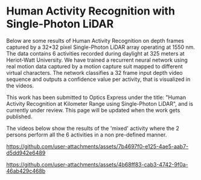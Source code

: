 # Human Activity Recognition with Single-Photon LiDAR
Below are some results of Human Activity Recognition on depth frames captured by a 32*32 pixel Single-Photon LiDAR array operating at 1550 nm. The data contains 6 activities recorded during daylight at 325 meters at Heriot-Watt University.
We have trained a recurrent neural network using real motion data captured by a motion capture suit mapped to different virtual characters. The network classifies a 32 frame input depth video sequence and outputs a confidence value per activity, that is visualized in the videos.

This work has been submitted to Optics Express under the title: "Human Activity Recognition at Kilometer Range using Single-Photon LiDAR", and is currently under review. This page will be updated when the work gets published.

The videos below show the results of the 'mixed' activity where the 2 persons perform all the 6 activities in a non pre-defined manner.

https://github.com/user-attachments/assets/7b4697f0-e125-4ae5-aab7-d5dd942e6489

https://github.com/user-attachments/assets/4b68ff83-cab3-4742-9f0a-46ab429c468b


